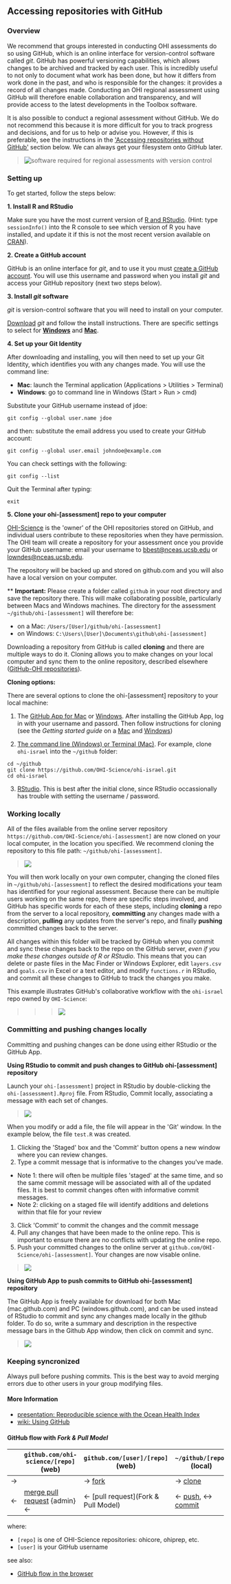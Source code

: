 ## Accessing repositories with GitHub

### Overview

We recommend that groups interested in conducting OHI assessments do so using GitHub, which is an online interface for version-control software called *git*. GitHub has powerful versioning capabilities, which allows changes to be archived and tracked by each user. This is incredibly useful to not only to document what work has been done, but how it differs from work done in the past, and who is responsible for the changes: it provides a record of all changes made. Conducting an OHI regional assessment using GitHub will therefore enable collaboration and transparency, and will provide access to the latest developments in the Toolbox software. 

It is also possible to conduct a regional assessment without GitHub. We do not recommend this because it is more difficult for you to track progress and decisions, and for us to help or advise you. However, if this is preferable, see the instructions in the ['Accessing repositories without GitHub'](https://github.com/OHI-Science/ohimanual/blob/master/tutorials/accessing_a_repo_without_github.md#accessing-repositories-without-github) section below. We can always get your filesystem onto GitHub later. 
  

> ![software required for regional assessments with version control](./fig/overview_requirements_1.png)

### Setting up

To get started, follow the steps below:

**1. Install R and RStudio**

Make sure you have the most current version of [R and RStudio](https://github.com/OHI-Science/ohimanual/blob/master/tutorials/software_for_OHI/software_for_OHI.md). (Hint: type `sessionInfo()` into the R console to see which version of R you have installed, and update it if this is not the most recent version available on [CRAN](http://cran.r-project.org/)). 


**2. Create a GitHub account**

GitHub is an online interface for *git*, and to use it you must [create a GitHub account](http://github.com). You will use this username and password when you install *git* and access your GitHub repository (next two steps below).


**3. Install *git* software**

*git* is version-control software that you will need to install on your computer. 

[Download](http://git-scm.com/downloads) *git* and follow the install instructions. There are specific settings to select for [**Windows**](https://github.com/OHI-Science/ohimanual/blob/master/tutorials/git_windows.md#git-on-windows) and [**Mac**](https://github.com/OHI-Science/ohimanual/blob/master/tutorials/git_mac.md). 
  
  
**4. Set up your Git Identity**

After downloading and installing, you will then need to set up your Git Identity, which identifies you with any changes made. You will use the command line: 

* **Mac**: launch the Terminal application (Applications > Utilities > Terminal)
* **Windows**: go to command line in Windows (Start > Run > cmd)  
  
  
Substitute your GitHub username instead of jdoe:
```
git config --global user.name jdoe
```
and then: substitute the email address you used to create your GitHub account: 
```
git config --global user.email johndoe@example.com
```

You can check settings with the following:

```
git config --list
```

Quit the Terminal after typing:
```
exit
```


**5. Clone your ohi-[assessment] repo to your computer**

[OHI-Science](https://github.com/OHI-Science) is the 'owner' of the OHI repositories stored on GitHub, and individual users contribute to these repositories when they have permission. The OHI team will create a repository for your assessment once you provide your GitHub username: email your username to bbest@nceas.ucsb.edu or lowndes@nceas.ucsb.edu.

The repository will be backed up and stored on github.com and you will also have a local version on your computer.

\*\* **Important:** Please create a folder called `github` in your root directory and save the repository there. This will make collaborating possible, particularly between Macs and Windows machines. The directory for the assessment `~/github/ohi-[assessment]` will therefore be:

+ on a Mac: `/Users/[User]/github/ohi-[assessment]`
+ on Windows: `C:\Users\[User]\Documents\github\ohi-[assessment]` 

Downloading a repository from GitHub is called **cloning** and there are multiple ways to do it. Cloning allows you to make changes on your local computer and sync them to the online repository, described elsewhere ([GitHub-OHI repositories](https://github.com/OHI-Science/ohimanual/blob/master/tutorials/install_tbx_regional_assessment.md#ohi-regional-assessments-and-github)). 


**Cloning options:**

There are several options to clone the ohi-[assessment] repository to your local machine:

1) The [GitHub App for Mac](https://mac.github.com/) or [Windows](https://windows.github.com/). After installing the GitHub App, log in with your username and passord. Then follow instructions for cloning (see the *Getting started guide* on a [Mac](https://mac.github.com/help.html) and [Windows](https://windows.github.com/help.html))  

2) [The command line (Windows) or Terminal (Mac)](https://help.github.com/articles/fork-a-repo#keep-your-fork-synced). For example, clone `ohi-israel` into the `~/github` folder:
```
cd ~/github
git clone https://github.com/OHI-Science/ohi-israel.git
cd ohi-israel
```
3) [RStudio](https://github.com/OHI-Science/ohiprep/wiki/Setup#rstudio). This is best after the initial clone, since RStudio occassionally has trouble with setting the username / password. 


### Working locally
All of the files available from the online server repository `https://github.com/OHI-Science/ohi-[assessment]` are now cloned on your local computer, in the location you specified. We recommend cloning the repository to this file path: `~/github/ohi-[assessment]`. 

> ![](./fig/filepath.png)

You will then work locally on your own computer, changing the cloned files in `~/github/ohi-[assessment]` to reflect the desired modifications your team has identified for your regional assessment. Because there can be multiple users working on the same repo, there are specific steps involved, and GitHub has specific words for each of these steps, including **cloning** a repo from the server to a local repository, **committing** any changes made with a description, **pulling** any updates from the server's repo, and finally **pushing** committed changes back to the server.

All changes within this folder will be tracked by GitHub when you commit and sync these changes back to the repo on the GitHub server, *even if you make these changes outside of R or RStudio*. This means that you can delete or paste files in the Mac Finder or Windows Explorer, edit `layers.csv` and `goals.csv` in Excel or a text editor, and modify `functions.r` in RStudio, and commit all these changes to GitHub to track the changes you make.

This example illustrates GitHub's collaborative workflow with the `ohi-israel` repo owned by `OHI-Science`:

> > > ![](./fig/clone_push_pull.png)


### Committing and pushing changes locally

Committing and pushing changes can be done using either RStudio or the GitHub App.

**Using RStudio to commit and push changes to GitHub ohi-[assessment] repository**

Launch your `ohi-[assessment]` project in RStudio by double-clicking the `ohi-[assessment].Rproj` file. From RStudio, Commit locally, associating a message with each set of changes.

> ![](./fig/RStudio_sk1.png)

When you modify or add a file, the file will appear in the 'Git' window. In the example below, the file `test.R` was created. 

1. Clicking the 'Staged' box and the 'Commit' button opens a new window where you can review changes. 
2. Type a commit message that is informative to the changes you've made. 
  - Note 1: there will often be multiple files 'staged' at the same time, and so the same commit message will be associated with all of the updated files. It is best to commit changes often with informative commit messages. 
  - Note 2: clicking on a staged file will identify additions and deletions within that file for your review
3. Click 'Commit' to commit the changes and the commit message
4. Pull any changes that have been made to the online repo. This is important to ensure there are no conflicts with updating the online repo. 
5. Push your committed changes to the online server at `github.com/OHI-Science/ohi-[assessment]`. Your changes are now visable online.
  
> ![](./fig/commit_sk.png)

**Using GitHub App to push commits to GitHub ohi-[assessment] repository**

The GitHub App is freely available for download for both Mac (mac.github.com) and PC (windows.github.com), and can be used instead of RStudio to commit and sync any changes made locally in the github folder. To do so, write a summary and description in the respective message bars in the Github App window, then click on commit and sync.

> ![](./fig/github_app_notes.png)


### Keeping syncronized
Always pull before pushing commits. This is the best way to avoid merging errors due to other users in your group modifying files. 


#### More Information

* [presentation: Reproducible science with the Ocean Health Index](http://bbest.github.io/talks/2014-06_OHI-repro-sci/#1)
* [wiki: Using GitHub](https://github.com/OHI-Science/ohiprep/wiki/Using-GitHub)

#### GitHub flow with _Fork & Pull Model_

|     | `github.com/ohi-science/[repo]` (web)  | `github.com/[user]/[repo]` (web) |   `~/github/[repo]` (local) |
| --- |------------------------  | -------------------------- | -------------- |
| -> |                          | -> [fork](help.github.com/articles/fork-a-repo)            | -> [clone](help.github.com/articles/fetching-a-remote)    |
| <- |  [merge pull request](help.github.com/articles/merging-a-pull-request) {admin} <-                           | <- [pull request](Fork & Pull Model) | <- [push](github.com/OHI-Science/ohiprep/wiki/Setup#rstudio), <-> [commit](github.com/OHI-Science/ohiprep/wiki/Setup#rstudio) |

where:
* `[repo]` is one of OHI-Science repositories: ohicore, ohiprep, etc.
* `[user]` is your GitHub username

see also:
* [GitHub flow in the browser](https://help.github.com/articles/github-flow-in-the-browser)
